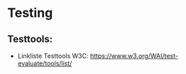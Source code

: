 # Testing
## Testtools:
* Linkliste Testtools W3C:
https://www.w3.org/WAI/test-evaluate/tools/list/
